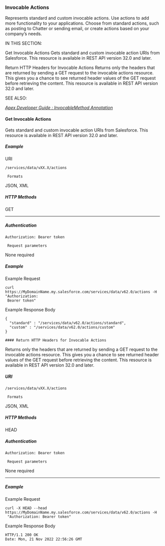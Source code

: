 ### Invocable Actions

Represents standard and custom invocable actions. Use actions to add more functionality to your applications. Choose from standard
actions, such as posting to Chatter or sending email, or create actions based on your company’s needs.

IN THIS SECTION:

Get Invocable Actions
Gets standard and custom invocable action URIs from Salesforce. This resource is available in REST API version 32.0 and later.

Return HTTP Headers for Invocable Actions
Returns only the headers that are returned by sending a GET request to the invocable actions resource. This gives you a chance to
see returned header values of the GET request before retrieving the content. This resource is available in REST API version 32.0 and
later.

SEE ALSO:

_[Apex Developer Guide : InvocableMethod Annotation](https://developer.salesforce.com/docs/atlas.en-us.252.0.apexcode.meta/apexcode/apex_classes_annotation_InvocableMethod.htm)_

#### Get Invocable Actions

Gets standard and custom invocable action URIs from Salesforce. This resource is available in REST API version 32.0 and later.

##### Example

 URI
```
/services/data/vXX.X/actions

 Formats

```
JSON, XML

##### HTTP Methods

GET


-----

##### Authentication
```
Authorization: Bearer token

 Request parameters

```
None required

##### Example

Example Request
```
curl https://MyDomainName.my.salesforce.com/services/data/v62.0/actions -H "Authorization:
 Bearer token"

```
Example Response Body
```
{
  "standard" : "/services/data/v62.0/actions/standard",
  "custom" : "/services/data/v62.0/actions/custom"
}

#### Return HTTP Headers for Invocable Actions

```
Returns only the headers that are returned by sending a GET request to the invocable actions resource. This gives you a chance to see
returned header values of the GET request before retrieving the content. This resource is available in REST API version 32.0 and later.

##### URI
```
/services/data/vXX.X/actions

 Formats

```
JSON, XML

##### HTTP Methods

HEAD

##### Authentication
```
Authorization: Bearer token

 Request parameters

```
None required


-----

##### Example

Example Request
```
curl -X HEAD --head https://MyDomainName.my.salesforce.com/services/data/v62.0/actions -H
 "Authorization: Bearer token"

```
Example Response Body
```
HTTP/1.1 200 OK
Date: Mon, 21 Nov 2022 22:56:26 GMT
